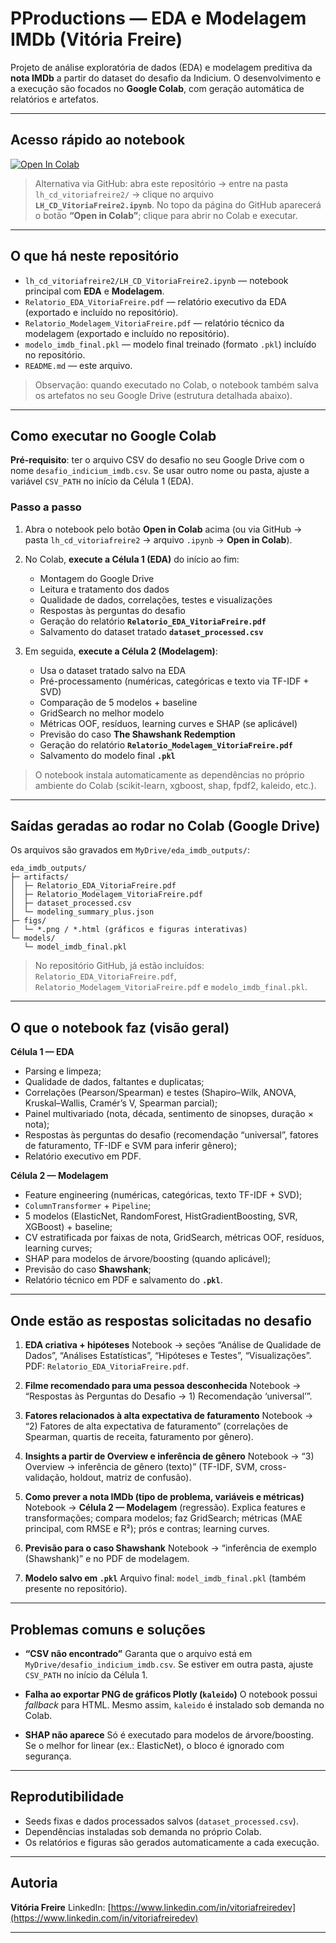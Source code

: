 

# PProductions — EDA e Modelagem IMDb (Vitória Freire)

Projeto de análise exploratória de dados (EDA) e modelagem preditiva da **nota IMDb** a partir do dataset do desafio da Indicium.
O desenvolvimento e a execução são focados no **Google Colab**, com geração automática de relatórios e artefatos.

---

## Acesso rápido ao notebook

[![Open In Colab](https://colab.research.google.com/assets/colab-badge.svg)](https://github.com/vitfreire/-LH_CD_VitoriaFreire/blob/principal/lh_cd_vitoriafreire2/LH_CD_VitoriaFreire2.ipynb)

> Alternativa via GitHub: abra este repositório → entre na pasta `lh_cd_vitoriafreire2/` → clique no arquivo **`LH_CD_VitoriaFreire2.ipynb`**. No topo da página do GitHub aparecerá o botão **“Open in Colab”**; clique para abrir no Colab e executar.

---

## O que há neste repositório

* `lh_cd_vitoriafreire2/LH_CD_VitoriaFreire2.ipynb` — notebook principal com **EDA** e **Modelagem**.
* `Relatorio_EDA_VitoriaFreire.pdf` — relatório executivo da EDA (exportado e incluído no repositório).
* `Relatorio_Modelagem_VitoriaFreire.pdf` — relatório técnico da modelagem (exportado e incluído no repositório).
* `modelo_imdb_final.pkl` — modelo final treinado (formato `.pkl`) incluído no repositório.
* `README.md` — este arquivo.

> Observação: quando executado no Colab, o notebook também salva os artefatos no seu Google Drive (estrutura detalhada abaixo).

---

## Como executar no Google Colab

**Pré-requisito**: ter o arquivo CSV do desafio no seu Google Drive com o nome `desafio_indicium_imdb.csv`.
Se usar outro nome ou pasta, ajuste a variável `CSV_PATH` no início da Célula 1 (EDA).

### Passo a passo

1. Abra o notebook pelo botão **Open in Colab** acima (ou via GitHub → pasta `lh_cd_vitoriafreire2` → arquivo `.ipynb` → **Open in Colab**).
2. No Colab, **execute a Célula 1 (EDA)** do início ao fim:

   * Montagem do Google Drive
   * Leitura e tratamento dos dados
   * Qualidade de dados, correlações, testes e visualizações
   * Respostas às perguntas do desafio
   * Geração do relatório **`Relatorio_EDA_VitoriaFreire.pdf`**
   * Salvamento do dataset tratado **`dataset_processed.csv`**
3. Em seguida, **execute a Célula 2 (Modelagem)**:

   * Usa o dataset tratado salvo na EDA
   * Pré-processamento (numéricas, categóricas e texto via TF-IDF + SVD)
   * Comparação de 5 modelos + baseline
   * GridSearch no melhor modelo
   * Métricas OOF, resíduos, learning curves e SHAP (se aplicável)
   * Previsão do caso **The Shawshank Redemption**
   * Geração do relatório **`Relatorio_Modelagem_VitoriaFreire.pdf`**
   * Salvamento do modelo final **`.pkl`**

> O notebook instala automaticamente as dependências no próprio ambiente do Colab (scikit-learn, xgboost, shap, fpdf2, kaleido, etc.).

---

## Saídas geradas ao rodar no Colab (Google Drive)

Os arquivos são gravados em `MyDrive/eda_imdb_outputs/`:

```
eda_imdb_outputs/
├─ artifacts/
│  ├─ Relatorio_EDA_VitoriaFreire.pdf
│  ├─ Relatorio_Modelagem_VitoriaFreire.pdf
│  ├─ dataset_processed.csv
│  └─ modeling_summary_plus.json
├─ figs/
│  └─ *.png / *.html (gráficos e figuras interativas)
└─ models/
   └─ model_imdb_final.pkl
```

> No repositório GitHub, já estão incluídos: `Relatorio_EDA_VitoriaFreire.pdf`, `Relatorio_Modelagem_VitoriaFreire.pdf` e `modelo_imdb_final.pkl`.

---

## O que o notebook faz (visão geral)

**Célula 1 — EDA**

* Parsing e limpeza;
* Qualidade de dados, faltantes e duplicatas;
* Correlações (Pearson/Spearman) e testes (Shapiro–Wilk, ANOVA, Kruskal–Wallis, Cramér’s V, Spearman parcial);
* Painel multivariado (nota, década, sentimento de sinopses, duração × nota);
* Respostas às perguntas do desafio (recomendação “universal”, fatores de faturamento, TF-IDF e SVM para inferir gênero);
* Relatório executivo em PDF.

**Célula 2 — Modelagem**

* Feature engineering (numéricas, categóricas, texto TF-IDF + SVD);
* `ColumnTransformer` + `Pipeline`;
* 5 modelos (ElasticNet, RandomForest, HistGradientBoosting, SVR, XGBoost) + baseline;
* CV estratificada por faixas de nota, GridSearch, métricas OOF, resíduos, learning curves;
* SHAP para modelos de árvore/boosting (quando aplicável);
* Previsão do caso **Shawshank**;
* Relatório técnico em PDF e salvamento do **`.pkl`**.

---

## Onde estão as respostas solicitadas no desafio

1. **EDA criativa + hipóteses**
   Notebook → seções “Análise de Qualidade de Dados”, “Análises Estatísticas”, “Hipóteses e Testes”, “Visualizações”.
   PDF: `Relatorio_EDA_VitoriaFreire.pdf`.

2. **Filme recomendado para uma pessoa desconhecida**
   Notebook → “Respostas às Perguntas do Desafio → 1) Recomendação ‘universal’”.

3. **Fatores relacionados à alta expectativa de faturamento**
   Notebook → “2) Fatores de alta expectativa de faturamento” (correlações de Spearman, quartis de receita, faturamento por gênero).

4. **Insights a partir de Overview e inferência de gênero**
   Notebook → “3) Overview → inferência de gênero (texto)” (TF-IDF, SVM, cross-validação, holdout, matriz de confusão).

5. **Como prever a nota IMDb (tipo de problema, variáveis e métricas)**
   Notebook → **Célula 2 — Modelagem** (regressão).
   Explica features e transformações; compara modelos; faz GridSearch; métricas (MAE principal, com RMSE e R²); prós e contras; learning curves.

6. **Previsão para o caso Shawshank**
   Notebook → “inferência de exemplo (Shawshank)” e no PDF de modelagem.

7. **Modelo salvo em `.pkl`**
   Arquivo final: `model_imdb_final.pkl` (também presente no repositório).

---


## Problemas comuns e soluções

* **“CSV não encontrado”**
  Garanta que o arquivo está em `MyDrive/desafio_indicium_imdb.csv`.
  Se estiver em outra pasta, ajuste `CSV_PATH` no início da Célula 1.

* **Falha ao exportar PNG de gráficos Plotly (`kaleido`)**
  O notebook possui *fallback* para HTML. Mesmo assim, `kaleido` é instalado sob demanda no Colab.

* **SHAP não aparece**
  Só é executado para modelos de árvore/boosting. Se o melhor for linear (ex.: ElasticNet), o bloco é ignorado com segurança.

---

## Reprodutibilidade

* Seeds fixas e dados processados salvos (`dataset_processed.csv`).
* Dependências instaladas sob demanda no próprio Colab.
* Os relatórios e figuras são gerados automaticamente a cada execução.

---

## Autoria

**Vitória Freire**
LinkedIn: [https://www.linkedin.com/in/vitoriafreiredev](https://www.linkedin.com/in/vitoriafreiredev)

---


